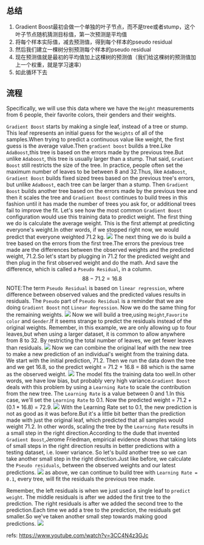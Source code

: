 ## 总结
1. Gradient Boost最初会做一个单独的叶子节点，而不是tree或者stump，这个叶子节点随机猜测目标值，第一次预测是平均值
2. 将每个样本实际值，减去预测值，得到每个样本的pseudo residual
3. 然后我们建立一棵树分别预测每个样本的pseudo residual
4. 现在预测值就是最初的平均值加上这棵树的预测值（我们给这棵树的预测值加上一个权重，就是学习速率）
5. 如此循环下去



## 流程
Specifically, we will use this data where we have the `Height` measurements from 6 people, their favorite colors, their genders and their weights.

`Gradient Boost` starts by making a single leaf, instead of a tree or stump. This leaf represents an initial guess for the `Weights` of all of the samples.When trying to predict a continuous value like weight, the first guess is the average value.Then `gradient boost` builds a tree.Like `AdaBoost`,this tree is based on the errors made by the previous tree.But unlike `Adaboost`, this tree is usually larger than a stump. That said, `Gradient Boost` still restricts the size of the tree.
In practice, people often set the maximum number of leaves to be between 8 and 32.Thus, like `AdaBoost`, `Gradient Boost` builds fixed sized trees based on the previous tree's errors, but unlike `AdaBoost`, each tree can be larger than a stump.
Then `Gradient Boost` builds another tree based on the errors made by the previous tree and then it scales the tree and `Gradient Boost` continues to build trees in this fashion until it has made the number of trees you ask for, or additional trees fail to improve the fit.
Let's see how the most common `Gradient Boost` configuration would use this training data to predict weight.
The first thing we do is calculate the average weight. This is the first attempt at predicting everyone's weight.In other words, if we stopped right now, we would predict that everyone weighted 71.2 kg.
![](./alg_tree_GradientBoost/1.png)
The next thing we do is build a tree based on the errors from the first tree.The errors the previous tree made are the differences between the observed weights and the predicted weight, 71.2.So let's start by plugging in 71.2 for the predicted weight and then plug in the first observed weight and do the math. And save the difference, which is called a `Pseudo Residual`, in a column.
$$ 88-71.2=16.8  $$
NOTE:The term `Pseudo Residual` is based on `linear regression`, where difference between observed values and the predicted values results in residuals. The `Pseudo` part of `Pseudo Residual` is a reminder that we are doing `Gradient Boost` not `Linear Regression`.
Now we do the same thing for the remaining weights.
![](./alg_tree_GradientBoost/2.png)
Now we will build a tree,using `Height`,`Favorite color` and `Gender`.If it seems strange to predict the residuals instead of the original weights.
Remember, in this example, we are only allowing up to four leaves,but when using a larger dataset, it is common to allow anywhere from 8 to 32. By restricting the total number of leaves, we get fewer leaves than residuals.
![](./alg_tree_GradientBoost/3.gif)
Now we can combine the original leaf with the new tree to make a new prediction of an individual's weight from the training data. We start with the initial prediction, 71.2. Then we run the data down the tree and we get 16.8, so the predict weight = 71.2 + 16.8 = 88 which is the same as the observed weight.
![](./alg_tree_GradientBoost/4.gif)
The model fits the training data too well.In other words, we have low bias, but probably very high variance.`Gradient Boost` deals with this problem by using a `Learning Rate` to scale the contribution from the new tree. The `Learning Rate` is a value between 0 and 1.In this case, we'll set the `Learning Rate` to 0.1. Now the predicted weight = 71.2 + (0.1 * 16.8) = 72.9.
![](./alg_tree_GradientBoost/5.png)
With the Learning Rate set to 0.1, the new prediction is not as good as it was before.But it's a little bit better than the prediction made with just the original leaf, which predicted that all samples would weight 71.2.
In other words, scaling the tree by the `Learning Rate` results in a small step in the right direction.According to the dude that invented `Gradient Boost`,Jerome Friedman, empirical evidence shows that taking lots of small steps in the right direction results in better predictions with a testing dataset, i.e. lower variance.
So let's build another tree so we can take another small step in the right direction.Just like before, we calculate the `Pseudo residuals`, between the observed weights and our latest predictions.
![](./alg_tree_GradientBoost/6.gif)
as above, we can continue to build tree with `Learning Rate = 0.1`, every tree, will fit the residuals the previous tree made.

Remember, the left residuals is when we just used a single leaf to `predict weight`. The middle residuals is after we added the first tree to the prediction. The right residuals is after we added the second tree to the prediction.Each time we add a tree to the prediction, the residuals get smaller.So we've taken another small step towards making good predictions.
![](./alg_tree_GradientBoost/7.png)




















refs:
https://www.youtube.com/watch?v=3CC4N4z3GJc